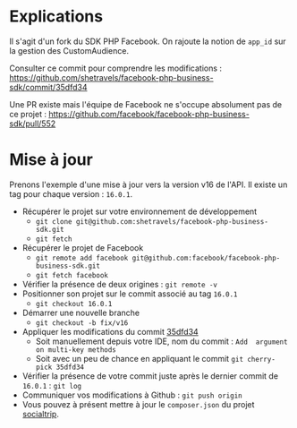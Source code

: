 # Explications

Il s'agit d'un fork du SDK PHP Facebook.
On rajoute la notion de `app_id` sur la gestion des CustomAudience.

Consulter ce commit pour comprendre les modifications : https://github.com/shetravels/facebook-php-business-sdk/commit/35dfd34

Une PR existe mais l'équipe de Facebook ne s'occupe absolument pas de ce projet : https://github.com/facebook/facebook-php-business-sdk/pull/552

# Mise à jour

Prenons l'exemple d'une mise à jour vers la version v16 de l'API.
Il existe un tag pour chaque version : `16.0.1`.

* Récupérer le projet sur votre environnement de développement
  * `git clone git@github.com:shetravels/facebook-php-business-sdk.git`
  * `git fetch`
* Récupérer le projet de Facebook
  * `git remote add facebook git@github.com:facebook/facebook-php-business-sdk.git`
  * `git fetch facebook`
* Vérifier la présence de deux origines : `git remote -v`
* Positionner son projet sur le commit associé au tag `16.0.1`
  * `git checkout 16.0.1`
* Démarrer une nouvelle branche
  * `git checkout -b fix/v16` 
* Appliquer les modifications du commit [35dfd34](https://github.com/shetravels/facebook-php-business-sdk/commit/35dfd34)
  * Soit manuellement depuis votre IDE, nom du commit : `Add  argument on multi-key methods`
  * Soit avec un peu de chance en appliquant le commit `git cherry-pick 35dfd34`
* Vérifier la présence de votre commit juste après le dernier commit de `16.0.1` : `git log`
* Communiquer vos modifications à Github : `git push origin`
* Vous pouvez à présent mettre à jour le `composer.json` du projet [socialtrip](https://github.com/shetravels/socialtrip/blob/master/composer.json).
